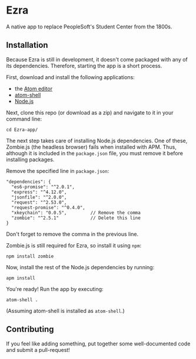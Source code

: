 # Ezra

A native app to replace PeopleSoft's Student Center from the 1800s.

## Installation

Because Ezra is still in development, it doesn't come packaged with any of its
dependencies. Therefore, starting the app is a short process.

First, download and install the following applications:

* the [Atom editor](https://atom.io)
* [atom-shell](https://github.com/atom/atom-shell)
* [Node.js](http://nodejs.org)

Next, clone this repo (or download as a zip) and navigate to it in your command
line:

    cd Ezra-app/

The next step takes care of installing Node.js dependencies. One of these,
Zombie.js (the headless browser) fails when installed with APM. Thus, although
it is included in the `package.json` file, you must remove it before installing
packages.

Remove the specified line in `package.json`:

    "dependencies": {
      "es6-promise": "^2.0.1",
      "express": "^4.12.0",
      "jsonfile": "^2.0.0",
      "request": "^2.53.0",
      "request-promise": "^0.4.0",
      "xkeychain": "0.0.5",         // Remove the comma
      "zombie": "^2.5.1"            // Delete this line
    }

Don't forget to remove the comma in the previous line.

Zombie.js is still required for Ezra, so install it using `npm`:

    npm install zombie

Now, install the rest of the Node.js dependencies by running:

    apm install

You're ready! Run the app by executing:

    atom-shell .

(Assuming atom-shell is installed as `atom-shell`.)

## Contributing

If you feel like adding something, put together some well-documented code and
submit a pull-request!